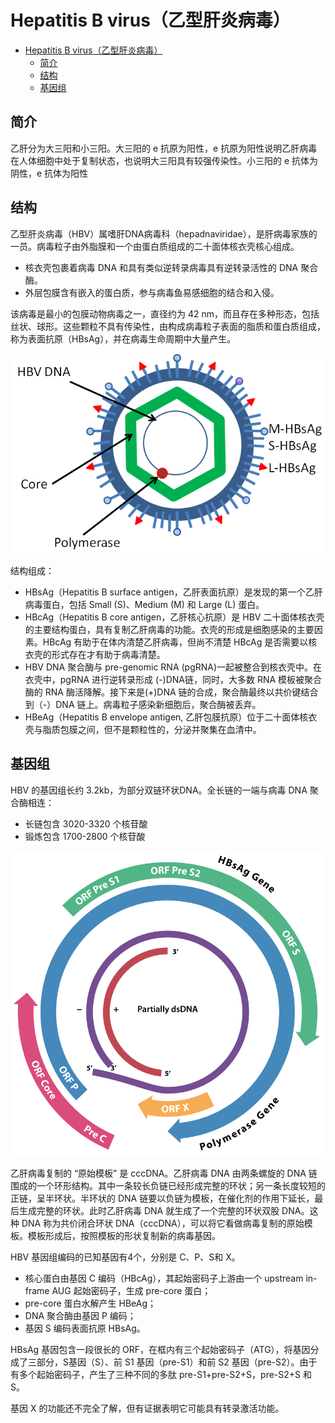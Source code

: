 # Hepatitis B virus（乙型肝炎病毒）

- [Hepatitis B virus（乙型肝炎病毒）](#hepatitis-b-virus乙型肝炎病毒)
  - [简介](#简介)
  - [结构](#结构)
  - [基因组](#基因组)

## 简介

乙肝分为大三阳和小三阳。大三阳的 e 抗原为阳性，e 抗原为阳性说明乙肝病毒在人体细胞中处于复制状态，也说明大三阳具有较强传染性。小三阳的 e 抗体为阴性，e 抗体为阳性

## 结构

乙型肝炎病毒（HBV）属嗜肝DNA病毒科（hepadnaviridae），是肝病毒家族的一员。病毒粒子由外脂膜和一个由蛋白质组成的二十面体核衣壳核心组成。

- 核衣壳包裹着病毒 DNA 和具有类似逆转录病毒具有逆转录活性的 DNA 聚合酶。
- 外层包膜含有嵌入的蛋白质，参与病毒鱼易感细胞的结合和入侵。

该病毒是最小的包膜动物病毒之一，直径约为 42 nm，而且存在多种形态，包括丝状、球形。这些颗粒不具有传染性，由构成病毒粒子表面的脂质和蛋白质组成，称为表面抗原（HBsAg），并在病毒生命周期中大量产生。

![](images/2021-08-20-10-25-15.png)

结构组成：

- HBsAg（Hepatitis B surface antigen，乙肝表面抗原）是发现的第一个乙肝病毒蛋白，包括 Small (S)、Medium (M) 和 Large (L) 蛋白。
- HBcAg（Hepatitis B core antigen，乙肝核心抗原）是 HBV 二十面体核衣壳的主要结构蛋白，具有复制乙肝病毒的功能。衣壳的形成是细胞感染的主要因素。HBcAg 有助于在体内清楚乙肝病毒，但尚不清楚 HBcAg 是否需要以核衣壳的形式存在才有助于病毒清楚。
- HBV DNA 聚合酶与 pre-genomic RNA (pgRNA)一起被整合到核衣壳中。在衣壳中，pgRNA 进行逆转录形成 (-)DNA链，同时，大多数 RNA 模板被聚合酶的 RNA 酶活降解。接下来是(+)DNA 链的合成，聚合酶最终以共价键结合到（-）DNA 链上。病毒粒子感染新细胞后，聚合酶被丢弃。
- HBeAg（Hepatitis B envelope antigen, 乙肝包膜抗原）位于二十面体核衣壳与脂质包膜之间，但不是颗粒性的，分泌并聚集在血清中。

## 基因组

HBV 的基因组长约 3.2kb，为部分双链环状DNA。全长链的一端与病毒 DNA 聚合酶相连：

- 长链包含 3020-3320 个核苷酸
- 锻炼包含 1700-2800 个核苷酸

![](images/2021-08-20-11-00-15.png)

乙肝病毒复制的 “原始模板” 是 cccDNA。乙肝病毒 DNA 由两条螺旋的 DNA 链围成的一个环形结构。其中一条较长负链已经形成完整的环状；另一条长度较短的正链，呈半环状。半环状的 DNA 链要以负链为模板，在催化剂的作用下延长，最后生成完整的环状。此时乙肝病毒 DNA 就生成了一个完整的环状双股 DNA。这种 DNA 称为共价闭合环状 DNA（cccDNA），可以将它看做病毒复制的原始模板。模板形成后，按照模板的形状复制新的病毒基因。

HBV 基因组编码的已知基因有4个，分别是 C、P、S和 X。

- 核心蛋白由基因 C 编码（HBcAg），其起始密码子上游由一个 upstream in-frame AUG 起始密码子，生成 pre-core 蛋白；
- pre-core 蛋白水解产生 HBeAg；
- DNA 聚合酶由基因 P 编码；
- 基因 S 编码表面抗原 HBsAg。

HBsAg 基因包含一段很长的 ORF，在框内有三个起始密码子（ATG），将基因分成了三部分，S基因（S）、前 S1 基因（pre-S1）和前 S2 基因（pre-S2）。由于有多个起始密码子，产生了三种不同的多肽 pre-S1+pre-S2+S，pre-S2+S 和 S。

基因 X 的功能还不完全了解，但有证据表明它可能具有转录激活功能。
